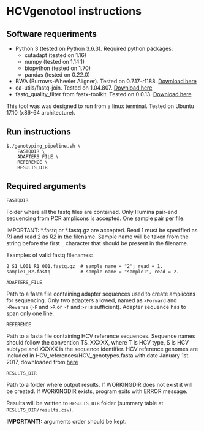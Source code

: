 # HCVgenotool instructions

## Software requeriments
- Python 3 (tested on Python 3.6.3). Required python packages:
    * cutadapt (tested on 1.16)
    * numpy (tested on 1.14.1)
    * biopython (tested on 1.70)
    * pandas (tested on 0.22.0)
- BWA (Burrows-Wheeler Aligner). Tested on 0.7.17-r1188. [Download here](https://sourceforge.net/projects/bio-bwa/files/)
- ea-utils/fastq-join. Tested on 1.04.807. [Download here](https://expressionanalysis.github.io/ea-utils/)
- fastq_quality_filter from fastx-toolkit. Tested on 0.0.13. [Download here](http://hannonlab.cshl.edu/fastx_toolkit/download.html)

This tool was was designed to run from a linux terminal. Tested on Ubuntu 17.10 (x86-64 architecture).

## Run instructions
```
$./genotyping_pipeline.sh \
    FASTQDIR \
    ADAPTERS_FILE \
    REFERENCE \
    RESULTS_DIR
```

## Required arguments
`FASTQDIR`

Folder where all the fastq files are contained. Only Illumina pair-end sequencing from PCR amplicons is accepted. 
One sample pair per	file.

IMPORTANT: *.fastq or *.fastq.gz are accepted. Read 1 must be specified
as *R1* and read 2 as *R2* in the filename. Sample name will be taken
from the string before the first `_` character that should be present in
the filename.

Examples of valid fastq filenames:
```
2_S1_L001_R1_001.fastq.gz  # sample name = "2"; read = 1.
sample1_R2.fastq           # sample name = "sample1", read = 2.
```

`ADAPTERS_FILE`

Path to a fasta file containing adapter sequences used to
create amplicons for sequencing. Only two adapters allowed, named as
`>Forward` and `>Reverse` (`>F` and `>R` or `>f` and `>r` is sufficient).
Adapter sequence has to span only one line.

`REFERENCE`

Path to a fasta file containing HCV reference sequences.
Sequence names should follow the convention TS_XXXXX, where T is HCV
type, S is HCV subtype and XXXXX is the sequence identifier.
HCV reference genomes are included in HCV_references/HCV_genotypes.fasta
with date January 1st 2017, downloaded from [here](https://talk.ictvonline.org/ictv_wikis/flaviviridae/hepacivirus/m/hepacivirus-files/6789)

`RESULTS_DIR`

Path to a folder where output results. If WORKINGDIR does not
exist it will be created. If WORKINGDIR exists, program exits with
ERROR message.

Results will be written to `RESULTS_DIR` folder (summary table at `RESULTS_DIR/results.csv`).

**IMPORTANT!:** arguments order should be kept.
